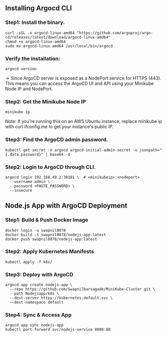 ## Installing Argocd CLI

### Step1: Install the binary.

```
curl -sSL -o argocd-linux-amd64 "https://github.com/argoproj/argo-cd/releases/latest/download/argocd-linux-amd64"
chmod +x argocd-linux-amd64
sudo mv argocd-linux-amd64 /usr/local/bin/argocd
```

### Verify the installation:

```
argocd version
```

-> Since ArgoCD server is exposed as a NodePort service for HTTPS (443). This means you can access the ArgoCD UI and API using your Minikube Node IP and NodePort.

### Step2: Get the Minikube Node IP

```
minikube ip
```

Note: If you're running this on an AWS Ubuntu instance, replace minikube ip with curl ifconfig.me to get your instance's public IP.

### Step3: Find the ArgoCD admin password.

```
kubectl get secret -n argocd argocd-initial-admin-secret -o jsonpath="{.data.password}" | base64 -d
```

### Step2: Login to ArgoCD through CLI.

```
argocd login 192.168.49.2:30101 \  # <minikubeip>:<nodeport>
  --username admin \
  --password <PASTE_PASSWORD> \
  --insecure
```
 
## Node.js App with ArgoCD Deployment

### Step1: Build & Push Docker Image

```
docker login -u swapnil0078
docker build -t swapnil0078/nodejs-app:latest .
docker push swapnil0078/nodejs-app:latest
```

### Step2: Apply Kubernetes Manifests

```
kubectl apply -f k8s/
```


### Step3: Deploy with ArgoCD

```
argocd app create nodejs-app \
  --repo https://github.com/Swapnilbarsagade/MiniKube-Cluster.git \
  --path Nodejsapp/k8s \
  --dest-server https://kubernetes.default.svc \
  --dest-namespace default
```

### Step4: Sync & Access App

```
argocd app sync nodejs-app
kubectl port-forward svc/nodejs-service 8080:80
```

